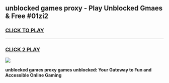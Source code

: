 
## unblocked games proxy - Play Unblocked Gmaes & Free #01zi2
<h3>
<a href="https://news.freeplayer.one?title=unblocked_games_proxy&ref=03M">CLICK TO PLAY</a></h3>
<hr>

<h3>
<a href="https://news.freeplayer.one?title=unblocked_games_proxy&ref=03M">CLICK 2 PLAY</a>
  
</h3>

<a href="https://news.freeplayer.one?title=unblocked_games_proxy&ref=03M"><img src="https://clearcache.store/games.png"></a>


**unblocked games proxy games unblocked: Your Gateway to Fun and Accessible Online Gaming**

